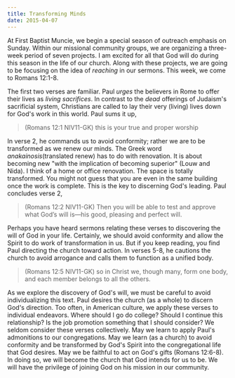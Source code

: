 ```yaml
---
title: Transforming Minds
date: 2015-04-07
---
```

 
At First Baptist Muncie, we begin a special season of outreach emphasis on Sunday. Within our missional community groups, we are organizing a three-week period of seven projects. I am excited for all that God will do during this season in the life of our church. Along with these projects, we are going to be focusing on the idea of *reaching* in our sermons. This week, we come to Romans 12:1-8.

The first two verses are familiar. Paul *urges* the believers in Rome to offer their lives as *living sacrifices*. In contrast to the *dead* offerings of Judaism's sacrificial system, Christians are called to lay their very (living) lives down for God's work in this world. Paul sums it up,

>(Romans 12:1 NIV11-GK) this is your true and proper worship

In verse 2, he commands us to avoid conformity; rather we are to be transformed as we renew our minds. The Greek word *anakainosis*(translated renew) has to do with renovation. It is about becoming new "with the implication of becoming superior" (Louw and Nida). I think of a home or office renovation. The space is totally transformed. You might not guess that you are even in the same building once the work is complete. This is the key to discerning God's leading. Paul concludes verse 2,

>(Romans 12:2 NIV11-GK) Then you will be able to test and approve what God’s will is—his good, pleasing and perfect will.

Perhaps you have heard sermons relating these verses to discovering the will of God in your life. Certainly, we should avoid conformity and allow the Spirit to do work of transformation in us. But if you keep reading, you find Paul directing the church toward action. In verses 5-8, he cautions the church to avoid arrogance and calls them to function as a unified body. 

>(Romans 12:5 NIV11-GK) so in Christ we, though many, form one body, and each member belongs to all the others.

As we explore the discovery of God's will, we must be careful to avoid individualizing this text. Paul desires the church (as a whole) to discern God's direction. Too often, in American culture, we apply these verses to individual endeavors. Where should I go do college? Should I continue this relationship? Is the job promotion something that I should consider? We seldom consider these verses collectively. May we learn to apply Paul's admonitions to our congregations. May we learn (as a church) to avoid conformity and be transformed by God's Spirit into the congregational life that God desires. May we be faithful to act on God's gifts (Romans 12:6-8). In doing so, we will become the church that God intends for us to be. We will have the privilege of joining God on his mission in our community.


